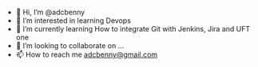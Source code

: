 - 👋 Hi, I’m @adcbenny
- 👀 I’m interested in learning Devops
- 🌱 I’m currently learning How to integrate Git with Jenkins, Jira and UFT one
- 💞️ I’m looking to collaborate on ...
- 📫 How to reach me adcbenny@gmail.com

<!---
adcbenny/adcbenny is a ✨ special ✨ repository because its `README.md` (this file) appears on your GitHub profile.
You can click the Preview link to take a look at your changes.
--->
